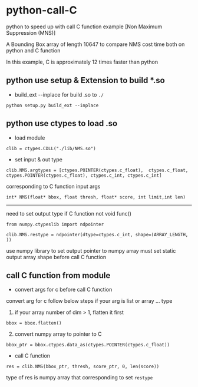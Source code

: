 # python-call-C
python to speed up with call C function example [Non Maximum Suppression (MNS)]

A Bounding Box array of length 10647 to compare NMS cost time both on python and C function

In this example, C is approximately 12 times faster than python

## python use setup & Extension to build *.so 
* build_ext --inplace for build .so to `./`

`python setup.py build_ext --inplace`

## python use ctypes to load .so 
* load module

`clib = ctypes.CDLL("./lib/NMS.so")`

* set input & out type

`clib.NMS.argtypes = [ctypes.POINTER(ctypes.c_float), 
                        ctypes.c_float, 
                        ctypes.POINTER(ctypes.c_float),
                        ctypes.c_int,
                        ctypes.c_int]`

corresponding to C function input args

`int* NMS(float* bbox, float thresh, float* score, int limit,int len)
`

---
need to set output type if C function not void func()

`from numpy.ctypeslib import ndpointer`

`clib.NMS.restype = ndpointer(dtype=ctypes.c_int, shape=(ARRAY_LENGTH, ))`

use numpy library to set output pointer to numpy array
must set static output array shape before call C function

## call C function from module

* convert args for c before call C function

convert arg for c follow below steps if your arg is list or array ... type

1. if your array number of dim > 1, flatten it first 

`bbox = bbox.flatten()`

2. convert numpy array to pointer to C

`bbox_ptr = bbox.ctypes.data_as(ctypes.POINTER(ctypes.c_float))`

* call C function

`res = clib.NMS(bbox_ptr, thresh, score_ptr, 0, len(score))`

type of res is numpy array that corresponding to set `restype`




